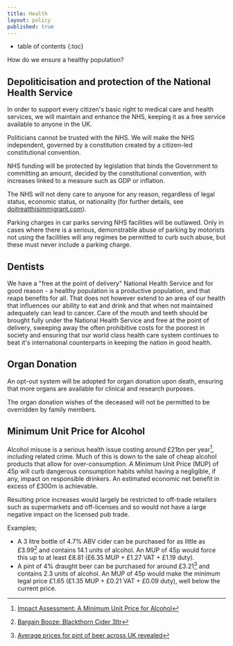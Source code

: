 ```yaml
---
title: Health
layout: policy
published: true
---
```

* table of contents 
{:toc}

How do we ensure a healthy population?

## Depoliticisation and protection of the National Health Service

In order to support every citizen's basic right to medical care and health services, we will maintain and enhance the NHS, keeping it as a free service available to anyone in the UK.

Politicians cannot be trusted with the NHS. We will make the NHS independent, governed by a constitution created by a citizen-led constitutional convention.

NHS funding will be protected by legislation that binds the Government to committing an amount, decided by the constitutional convention, with increases linked to a measure such as GDP or inflation.

The NHS will not deny care to anyone for any reason, regardless of legal status, economic status, or nationality (for further details, see [doitreatthisimmigrant.com](http://doitreatthisimmigrant.com/)).

Parking charges in car parks serving NHS facilities will be outlawed. Only in cases where there is a serious, demonstrable abuse of parking by motorists not using the facilities will any regimes be permitted to curb such abuse, but these must never include a parking charge.

## Dentists

We have a "free at the point of delivery" National Health Service and for good reason - a healthy population is a productive population, and that reaps benefits for all. That does not however extend to an area of our health that influences our ability to eat and drink and that when not maintained adequately can lead to cancer.
Care of the mouth and teeth should be brought fully under the National Health Service and free at the point of delivery, sweeping away the often prohibitive costs for the poorest in society and ensuring that our world class health care system continues to beat it's international counterparts in keeping the nation in good health.

## Organ Donation

An opt-out system will be adopted for organ donation upon death, ensuring that more organs are available for clinical and research purposes.

The organ donation wishes of the deceased will not be permitted to be overridden by family members.

## Minimum Unit Price for Alcohol

Alcohol misuse is a serious health issue costing around £21bn per year[^1], including related crime. Much of this is down to the sale of cheap alcohol products that allow for over-consumption. A Minimum Unit Price (MUP) of 45p will curb dangerous consumption habits whilst having a negligible, if any, impact on responsible drinkers. An estimated economic net benefit in excess of £300m is achievable.

Resulting price increases would largely be restricted to off-trade retailers such as supermarkets and off-licenses and so would not have a large negative impact on the licensed pub trade.

Examples;
* A 3 litre bottle of 4.7% ABV cider can be purchased for as little as £3.99[^2] and contains 14.1 units of alcohol. An MUP of 45p would force this up to at least £8.81 (£6.35 MUP + £1.27 VAT + £1.19 duty).
* A pint of 4% draught beer can be purchased for around £3.21[^3] and contains 2.3 units of alcohol. An MUP of 45p would make the minimum legal price £1.65 (£1.35 MUP + £0.21 VAT + £0.09 duty), well below the current price.

[^1]: [Impact Assessment: A Minimum Unit Price for Alcohol](https://www.gov.uk/government/uploads/system/uploads/attachment_data/file/157763/ia-minimum-unit-pricing.pdf)
[^2]: [Bargain Booze: Blackthorn Cider 3ltr](http://www.bargainbooze.co.uk/products/4043/index.html)
[^3]: [Average prices for pint of beer across UK revealed](http://www.mirror.co.uk/money/personal-finance/average-prices-pint-beer-across-2234409#ixzz2tOXabpqa)
